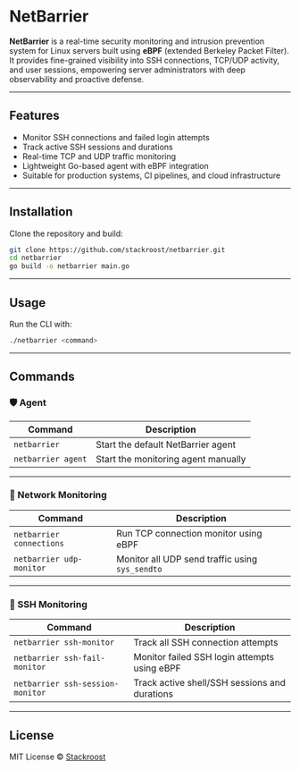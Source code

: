 # NetBarrier

**NetBarrier** is a real-time security monitoring and intrusion prevention system for Linux servers built using **eBPF** (extended Berkeley Packet Filter). It provides fine-grained visibility into SSH connections, TCP/UDP activity, and user sessions, empowering server administrators with deep observability and proactive defense.

---

## Features

- Monitor SSH connections and failed login attempts
- Track active SSH sessions and durations
- Real-time TCP and UDP traffic monitoring
- Lightweight Go-based agent with eBPF integration
- Suitable for production systems, CI pipelines, and cloud infrastructure

---

## Installation

Clone the repository and build:

```bash
git clone https://github.com/stackroost/netbarrier.git
cd netbarrier
go build -o netbarrier main.go
```

---

## Usage

Run the CLI with:

```bash
./netbarrier <command>
```

---

## Commands

### 🛡️ Agent

| Command             | Description                                        |
|---------------------|----------------------------------------------------|
| `netbarrier`        | Start the default NetBarrier agent                 |
| `netbarrier agent`  | Start the monitoring agent manually                |

---

### 📡 Network Monitoring

| Command                     | Description                                       |
|-----------------------------|---------------------------------------------------|
| `netbarrier connections`    | Run TCP connection monitor using eBPF             |
| `netbarrier udp-monitor`    | Monitor all UDP send traffic using `sys_sendto`   |

---

### 🔐 SSH Monitoring

| Command                           | Description                                             |
|-----------------------------------|---------------------------------------------------------|
| `netbarrier ssh-monitor`          | Track all SSH connection attempts                      |
| `netbarrier ssh-fail-monitor`     | Monitor failed SSH login attempts using eBPF           |
| `netbarrier ssh-session-monitor`  | Track active shell/SSH sessions and durations          |

---

## License

MIT License © [Stackroost](https://github.com/stackroost)
